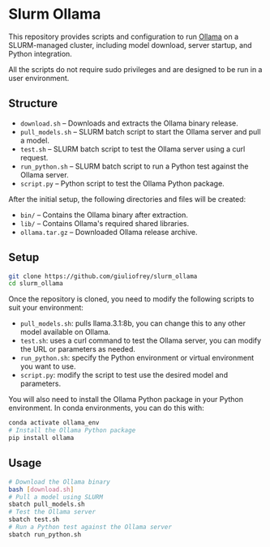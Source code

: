 # Slurm Ollama

This repository provides scripts and configuration to run [Ollama](https://github.com/ollama/ollama) on a SLURM-managed cluster, including model download, server startup, and Python integration. 

All the scripts do not require sudo privileges and are designed to be run in a user environment.

## Structure

- `download.sh` – Downloads and extracts the Ollama binary release.
- `pull_models.sh` – SLURM batch script to start the Ollama server and pull a model.
- `test.sh` – SLURM batch script to test the Ollama server using a curl request.
- `run_python.sh` – SLURM batch script to run a Python test against the Ollama server.
- `script.py` – Python script to test the Ollama Python package.

After the initial setup, the following directories and files will be created:
- `bin/` – Contains the Ollama binary after extraction.
- `lib/` – Contains Ollama's required shared libraries.
- `ollama.tar.gz` – Downloaded Ollama release archive.

## Setup

```sh
git clone https://github.com/giuliofrey/slurm_ollama
cd slurm_ollama
```

Once the repository is cloned, you need to modify the following scripts to suit your environment:
- `pull_models.sh`: pulls llama.3.1:8b, you can change this to any other model available on Ollama.
- `test.sh`: uses a curl command to test the Ollama server, you can modify the URL or parameters as needed.
- `run_python.sh`: specify the Python environment or virtual environment you want to use. 
- `script.py`: modify the script to test use the desired model and parameters.

You will also need to install the Ollama Python package in your Python environment. In conda environments, you can do this with:
```sh
conda activate ollama_env
# Install the Ollama Python package
pip install ollama
```

## Usage

```sh
# Download the Ollama binary
bash [download.sh]
# Pull a model using SLURM
sbatch pull_models.sh
# Test the Ollama server
sbatch test.sh
# Run a Python test against the Ollama server
sbatch run_python.sh
```
